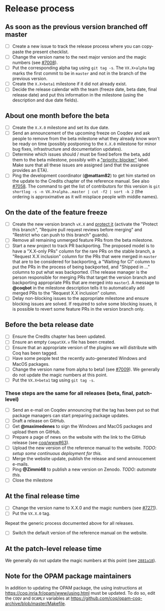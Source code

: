 # Release process #

## As soon as the previous version branched off master ##

- [ ] Create a new issue to track the release process where you can copy-paste
  the present checklist.
- [ ] Change the version name to the next major version and the magic numbers
  (see [#7008](https://github.com/coq/coq/pull/7008/files)).
- [ ] Put the corresponding alpha tag using `git tag -s`.
  The `VX.X+alpha` tag marks the first commit to be in `master` and not in the
  branch of the previous version.
- [ ] Create the `X.X+beta1` milestone if it did not already exist.
- [ ] Decide the release calendar with the team (freeze date, beta date, final
  release date) and put this information in the milestone (using the
  description and due date fields).

## About one month before the beta ##

- [ ] Create the `X.X.0` milestone and set its due date.
- [ ] Send an announcement of the upcoming freeze on Coqdev and ask people to
  remove from the beta milestone what they already know won't be ready on time
  (possibly postponing to the `X.X.0` milestone for minor bug fixes,
  infrastructure and documentation updates).
- [ ] Determine which issues should / must be fixed before the beta, add them
  to the beta milestone, possibly with a
  ["priority: blocker"](https://github.com/coq/coq/labels/priority%3A%20blocker)
  label. Make sure that all these issues are assigned (and that the assignee
  provides an ETA).
- [ ] Ping the development coordinator (**@mattam82**) to get him started on
  the update to the Credits chapter of the reference manual.
  See also [#7058](https://github.com/coq/coq/issues/7058).
  The command to get the list of contributors for this version is
  `git shortlog -s -n VX.X+alpha..master | cut -f2 | sort -k 2`
  (the ordering is approximative as it will misplace people with middle names).

## On the date of the feature freeze ##

- [ ] Create the new version branch `vX.X` and
  [protect it](https://github.com/coq/coq/settings/branches)
  (activate the "Protect this branch", "Require pull request reviews before
  merging" and "Restrict who can push to this branch" guards).
- [ ] Remove all remaining unmerged feature PRs from the beta milestone.
- [ ] Start a new project to track PR backporting. The proposed model is to
  have a "X.X-only PRs" column for the rare PRs on the stable branch, a
  "Request X.X inclusion" column for the PRs that were merged in `master` that
  are to be considered for backporting, a "Waiting for CI" column to put the
  PRs in the process of being backported, and "Shipped in ..." columns to put
  what was backported. (The release manager is the person responsible for
  merging PRs that target the version branch and backporting appropriate PRs
  that are merged into `master`).
  A message to **@coqbot** in the milestone description tells it to
  automatically add merged PRs to the "Request X.X inclusion" column.
- [ ] Delay non-blocking issues to the appropriate milestone and ensure
  blocking issues are solved. If required to solve some blocking issues,
  it is possible to revert some feature PRs in the version branch only.

## Before the beta release date ##

- [ ] Ensure the Credits chapter has been updated.
- [ ] Ensure an empty `CompatXX.v` file has been created.
- [ ] Ensure that an appropriate version of the plugins we will distribute with
  Coq has been tagged.
- [ ] Have some people test the recently auto-generated Windows and MacOS
  packages.
- [ ] Change the version name from alpha to beta1 (see
  [#7009](https://github.com/coq/coq/pull/7009/files)).
  We generally do not update the magic numbers at this point.
- [ ] Put the `VX.X+beta1` tag using `git tag -s`.

### These steps are the same for all releases (beta, final, patch-level) ###

- [ ] Send an e-mail on Coqdev announcing that the tag has been put so that
  package managers can start preparing package updates.
- [ ] Draft a release on GitHub.
- [ ] Get **@maximedenes** to sign the Windows and MacOS packages and
  upload them on GitHub.
- [ ] Prepare a page of news on the website with the link to the GitHub release
  (see [coq/www#63](https://github.com/coq/www/pull/63)).
- [ ] Upload the new version of the reference manual to the website.
  *TODO: setup some continuous deployment for this.*
- [ ] Merge the website update, publish the release
  and send annoucement e-mails.
- [ ] Ping **@Zimmi48** to publish a new version on Zenodo.
  *TODO: automate this.*
- [ ] Close the milestone

## At the final release time ##

- [ ] Change the version name to X.X.0 and the magic numbers (see
  [#7271](https://github.com/coq/coq/pull/7271/files)).
- [ ] Put the `VX.X.0` tag.

Repeat the generic process documented above for all releases.

- [ ] Switch the default version of the reference manual on the website.

## At the patch-level release time ##

We generally do not update the magic numbers at this point (see
[`2881a18`](https://github.com/coq/coq/commit/2881a18)).

## Note for the OPAM package maintainers ##

In addition to updating the OPAM package, the using instructions at
<https://coq.inria.fr/opam/www/using.html> must be updated.
To do so, edit the `COQV` and `OCAMLV` variables at
<https://github.com/coq/opam-coq-archive/blob/master/Makefile>.
